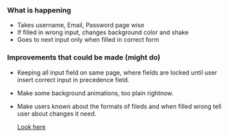 ### What is happening

- Takes username, Email, Password page wise
- If filled in wrong input, changes background color and shake
- Goes to next input only when filled in correct form

### Improvements that could be made (might do)
- Keeping all input field on same page, where fields are locked until user insert correct input in precedence field.
- Make some background animations, too plain rightnow.
- Make users known about the formats of fileds and when filled wrong tell user about changes it need.

  [Look here](https://shre-yah.github.io/Simple-form-animationJS/)
